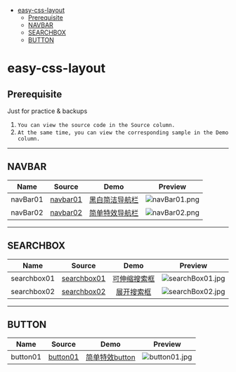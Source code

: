 - [easy-css-layout](#easy-css-layout)
  - [Prerequisite](#prerequisite)
  - [NAVBAR](#navbar)
  - [SEARCHBOX](#searchbox)
  - [BUTTON](#button)

easy-css-layout
===============

Prerequisite
----------------

Just for practice & backups

1.  `You can view the source code in the Source column.`
2.  `At the same time, you can view the corresponding sample in the Demo column.`

----------------

## NAVBAR

|Name|Source|Demo|Preview|
|:---:|:---:|:---:|:---:|
|navBar01|[navbar01](https://github.com/ajycc20/easy-css-layout/blob/master/navbar/navbar01.html)|[黑白简洁导航栏](https://ajycc20.github.io/easy-css-layout/navbar/navbar01.html)|![navBar01.png](https://img2.ajycc20.xyz/images/2019/08/11/cCwnFSkkb25owr2b.png)|
|navBar02|[navbar02](https://github.com/ajycc20/easy-css-layout/blob/master/navbar/navbar02.html)|[简单特效导航栏](https://ajycc20.github.io/easy-css-layout/navbar/navbar02.html)|![navBar02.png](https://img2.ajycc20.xyz/images/2019/08/14/EagA29gpeaY1PQCr.jpg)|

-------------------

## SEARCHBOX

|Name|Source|Demo|Preview|
|:---:|:---:|:---:|:---:|
|searchbox01|[searchbox01](https://github.com/ajycc20/easy-css-layout/blob/master/searchbox/searchbox01.html)|[可伸缩搜索框](https://ajycc20.github.io/easy-css-layout/searchbox/searchbox01.html)|![searchBox01.jpg](https://img2.ajycc20.xyz/images/2019/08/12/vIrHtMwqh602KnZg.jpg)|
|searchbox02|[searchbox02](https://github.com/ajycc20/easy-css-layout/blob/master/searchbox/searchbox02.html)|[展开搜索框](https://ajycc20.github.io/easy-css-layout/searchbox/searchbox02.html)|![searchBox02.jpg](https://img2.ajycc20.xyz/images/2019/08/12/Ixnmo0YTif0HXaKq.jpg)|

---------------------

## BUTTON

|Name|Source|Demo|Preview|
|:---:|:---:|:---:|:---:|
|button01|[button01](https://github.com/ajycc20/easy-css-layout/blob/master/button/button01.html)|[简单特效button](https://ajycc20.github.io/easy-css-layout/button/button01.html)|![button01.jpg](https://img2.ajycc20.xyz/images/2019/08/13/b1r3UulwdQHwuobA.jpg)
